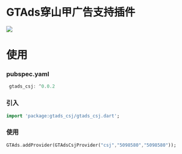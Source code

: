 # GTAds穿山甲广告支持插件
<p>
<a href="https://pub.flutter-io.cn/packages/gtads"><img src=https://img.shields.io/badge/gtads_csj-v0.0.2-success></a>
</p>

# 使用

### pubspec.yaml
```dart
 gtads_csj: ^0.0.2
```

### 引入
```dart
import 'package:gtads_csj/gtads_csj.dart';
```

### 使用
```dart
GTAds.addProvider(GTAdsCsjProvider("csj","5098580","5098580"));
```
